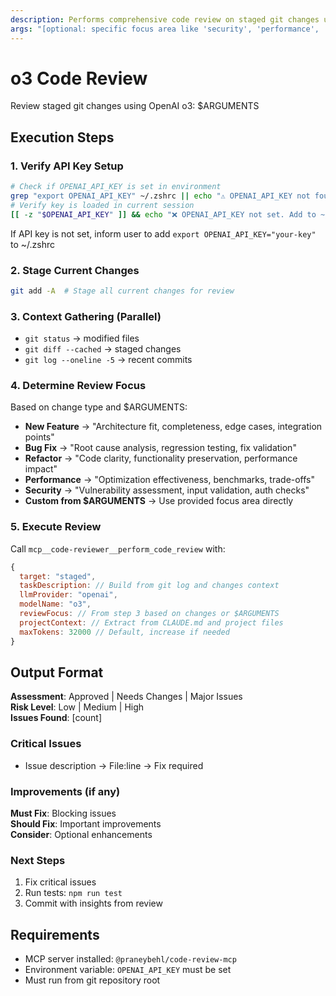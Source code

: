 ```yaml
---
description: Performs comprehensive code review on staged git changes using OpenAI's o3 model for advanced reasoning
args: "[optional: specific focus area like 'security', 'performance', 'architecture', or file path to prioritize]"
---
```


# o3 Code Review

Review staged git changes using OpenAI o3: $ARGUMENTS

## Execution Steps

### 1. Verify API Key Setup

```bash
# Check if OPENAI_API_KEY is set in environment
grep "export OPENAI_API_KEY" ~/.zshrc || echo "⚠️ OPENAI_API_KEY not found in ~/.zshrc"
# Verify key is loaded in current session
[[ -z "$OPENAI_API_KEY" ]] && echo "❌ OPENAI_API_KEY not set. Add to ~/.zshrc and run: source ~/.zshrc" || echo "✅ API key configured"
```

If API key is not set, inform user to add `export OPENAI_API_KEY="your-key"` to ~/.zshrc

### 2. Stage Current Changes

```bash
git add -A  # Stage all current changes for review
```

### 3. Context Gathering (Parallel)

- `git status` → modified files
- `git diff --cached` → staged changes
- `git log --oneline -5` → recent commits

### 4. Determine Review Focus

Based on change type and $ARGUMENTS:

- **New Feature** → "Architecture fit, completeness, edge cases, integration points"
- **Bug Fix** → "Root cause analysis, regression testing, fix validation"
- **Refactor** → "Code clarity, functionality preservation, performance impact"
- **Performance** → "Optimization effectiveness, benchmarks, trade-offs"
- **Security** → "Vulnerability assessment, input validation, auth checks"
- **Custom from $ARGUMENTS** → Use provided focus area directly

### 5. Execute Review

Call `mcp__code-reviewer__perform_code_review` with:

```javascript
{
  target: "staged",
  taskDescription: // Build from git log and changes context
  llmProvider: "openai",
  modelName: "o3",
  reviewFocus: // From step 3 based on changes or $ARGUMENTS
  projectContext: // Extract from CLAUDE.md and project files
  maxTokens: 32000 // Default, increase if needed
}
```

## Output Format

**Assessment**: Approved | Needs Changes | Major Issues  
**Risk Level**: Low | Medium | High  
**Issues Found**: [count]

### Critical Issues

- Issue description → File:line → Fix required

### Improvements (if any)

**Must Fix**: Blocking issues  
**Should Fix**: Important improvements  
**Consider**: Optional enhancements

### Next Steps

1. Fix critical issues
2. Run tests: `npm run test`
3. Commit with insights from review

## Requirements

- MCP server installed: `@praneybehl/code-review-mcp`
- Environment variable: `OPENAI_API_KEY` must be set
- Must run from git repository root
